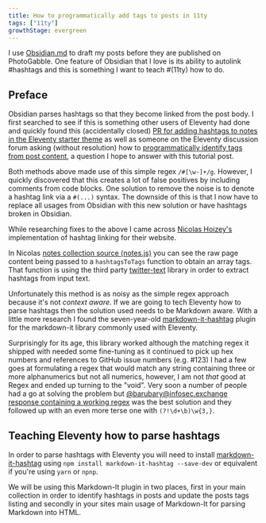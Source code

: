 ```yaml
---
title: How to programmatically add tags to posts in 11ty 
tags: ["11ty"]
growthStage: evergreen
---
```


I use [Obsidian.md](https://obsidian.md/) to draft my posts before they are published on PhotoGabble. One feature of Obsidian that I love is its ability to autolink #hashtags and this is something I want to teach #(11ty) how to do.

## Preface

Obsidian parses hashtags so that they become linked from the post body. I first searched to see if this is something other users of Eleventy had done and quickly found this (accidentally closed) [PR for adding hashtags to notes in the Eleventy starter theme](https://github.com/binyamin/eleventy-garden/pull/33/files) as well as someone on the Eleventy discussion forum asking (without resolution) how to [programmatically identify tags from post content](https://github.com/11ty/eleventy/discussions/1494), a question I hope to answer with this tutorial post.

Both methods above made use of this simple regex `/#[\w-]+/g`. However, I quickly discovered that this creates a lot of false positives by including comments from code blocks. One solution to remove the noise is to denote a hashtag link via a `#(...)` syntax. The downside of this is that I now have to replace all usages from Obsidian with this new solution or have hashtags broken in Obsidian.

While researching fixes to the above I came across [Nicolas Hoizey's](https://nicolas-hoizey.com/) implementation of hashtag linking for their website. 

In Nicolas [notes collection source (notes.js)](https://github.com/nhoizey/nicolas-hoizey.com/blob/main/src/_11ty/collections/notes.js) you can see the raw page content being passed to a `hashtagsToTags` function to obtain an array tags. That function is using the third party [twitter-text](https://www.npmjs.com/package/twitter-text) library in order to extract hashtags from input text. 

Unfortunately this method is as noisy as the simple regex approach because it's not _context aware_. If we are going to tech Eleventy how to parse hashtags then the solution used needs to be Markdown aware. With a little more research I found the seven-year-old [markdown-it-hashtag](https://www.npmjs.com/package/markdown-it-hashtag) plugin for the markdown-it library commonly used with Eleventy.

Surprisingly for its age, this library worked although the matching regex it shipped with needed some fine-tuning as it continued to pick up hex numbers and references to GitHub issue numbers (e.g. #123) I had a few goes at formulating a regex that would match any string containing three or more alphanumerics but not all numerics, however, I am not _that_ good at Regex and ended up turning to the "void". Very soon a number of people had a go at solving the problem but [@barubary@infosec.exchange](https://infosec.exchange/@barubary) [response containing a working regex](https://notacult.social/@barubary@infosec.exchange/109740773056932482) was the best solution and they followed up with an even more terse one with `(?!\d+\b)\w{3,}`.  

## Teaching Eleventy how to parse hashtags

In order to parse hashtags with Eleventy you will need to install [markdown-it-hashtag](https://www.npmjs.com/package/markdown-it-hashtag) using `npm install markdown-it-hashtag --save-dev` or equivalent if you're using `yarn` or `npnp`.

We will be using this Markdown-It plugin in two places, first in your main collection in order to identify hashtags in posts and update the posts tags listing and secondly in your sites main usage of Markdown-It for parsing Markdown into HTML.
